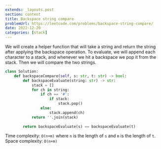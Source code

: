 ```yaml
---
extends: _layouts.post
section: content
title: Backspace string compare
problemUrl: https://leetcode.com/problems/backspace-string-compare/
date: 2022-12-20
categories: [stack]
---
```


We will create a helper function that will take a string and return the string after applying the backspace operation. To evaluate, we will append each character to a stack, and whenever we hit a backspace we pop it from the stack. Then we will compare the two strings.

```python
class Solution:
    def backspaceCompare(self, s: str, t: str) -> bool:
        def backspaceEvaluate(string: str) -> str:
            stack = []
            for ch in string:
                if ch == '#':
                    if stack:
                        stack.pop()
                else:
                    stack.append(ch)
            return ''.join(stack)
        
        return backspaceEvaluate(s) == backspaceEvaluate(t)        
```

Time complexity: `O(n+m)` where `n` is the length of `s` and `m` is the length of `t`. <br> 
Space complexity: `O(n+m)`